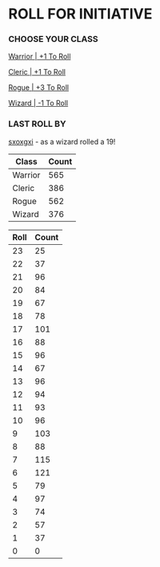 # ROLL FOR INITIATIVE
### CHOOSE YOUR CLASS

[Warrior | +1 To Roll](https://github.com/benjaminsampica/benjaminsampica/issues/new?title=roll%7Cwarrior&body=Just+click+%27Submit+new+issue%27.)

[Cleric | +1 To Roll](https://github.com/benjaminsampica/benjaminsampica/issues/new?title=roll%7Ccleric&body=Just+click+%27Submit+new+issue%27.)

[Rogue | +3 To Roll](https://github.com/benjaminsampica/benjaminsampica/issues/new?title=roll%7Crogue&body=Just+click+%27Submit+new+issue%27.)

[Wizard | -1 To Roll](https://github.com/benjaminsampica/benjaminsampica/issues/new?title=roll%7Cwizard&body=Just+click+%27Submit+new+issue%27.)
### LAST ROLL BY
[sxoxgxi](https://www.github.com/sxoxgxi) - as a wizard rolled a 19!

|Class|Count|
|-|-|
|Warrior|565|
|Cleric|386|
|Rogue|562|
|Wizard|376|

|Roll|Count|
|-|-|
|23|25
|22|37
|21|96
|20|84
|19|67
|18|78
|17|101
|16|88
|15|96
|14|67
|13|96
|12|94
|11|93
|10|96
|9|103
|8|88
|7|115
|6|121
|5|79
|4|97
|3|74
|2|57
|1|37
|0|0
